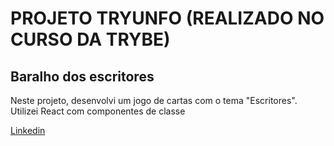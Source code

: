 # PROJETO TRYUNFO (REALIZADO NO CURSO DA TRYBE)

<h2>Baralho dos escritores</h2>

<p>Neste projeto, desenvolvi um jogo de cartas com o tema "Escritores". Utilizei React com componentes de classe</p>

<a href="https://www.linkedin.com/feed/update/urn:li:activity:6981995463868596225/">Linkedin</a>